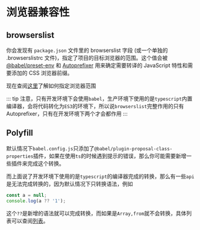 # 浏览器兼容性

## browserslist

你会发现有 `package.json` 文件里的 browserslist 字段 (或一个单独的 .browserslistrc 文件)，指定了项目的目标浏览器的范围。这个值会被 [@babel/preset-env](https://new.babeljs.io/docs/en/next/babel-preset-env.html) 和 [Autoprefixer](https://github.com/postcss/autoprefixer) 用来确定需要转译的 JavaScript 特性和需要添加的 CSS 浏览器前缀。

现在查阅[这里](https://github.com/ai/browserslist)了解如何指定浏览器范围

::: tip
注意，只有开发环境下会使用`babel`，生产环境下使用的是`typescript`内置编译器，会将代码转化为`ES3`的环境下，所以说`browserslist`完整作用的只有 Autoprefixer，只有在开发环境下两个才会都作用
:::

## Polyfill

默认情况下`babel.config.js`只添加了`@babel/plugin-proposal-class-properties`插件，如果在使用`ts`的时候遇到提示的错误，那么你可能需要新增一些插件来完成这个转换。

而上面说了开发环境下使用的是`typescript`的编译器完成的转换，那么有一些`api`是无法完成转换的，因为默认情况下只转换语法，例如

```js
const a = null;
console.log(a ?? '1');
```

这个`??`是新增的语法就可以完成转换，而如果是`Array,from`就不会转换，具体列表可以查阅[列表](https://github.com/babel/babel/blob/master/packages/babel-plugin-transform-runtime/src/runtime-corejs3-definitions.js)。
